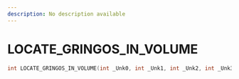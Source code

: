 ```yaml
---
description: No description available 
---
```


# LOCATE_GRINGOS_IN_VOLUME

```cpp
int LOCATE_GRINGOS_IN_VOLUME(int _Unk0, int _Unk1, int _Unk2, int _Unk3);
```